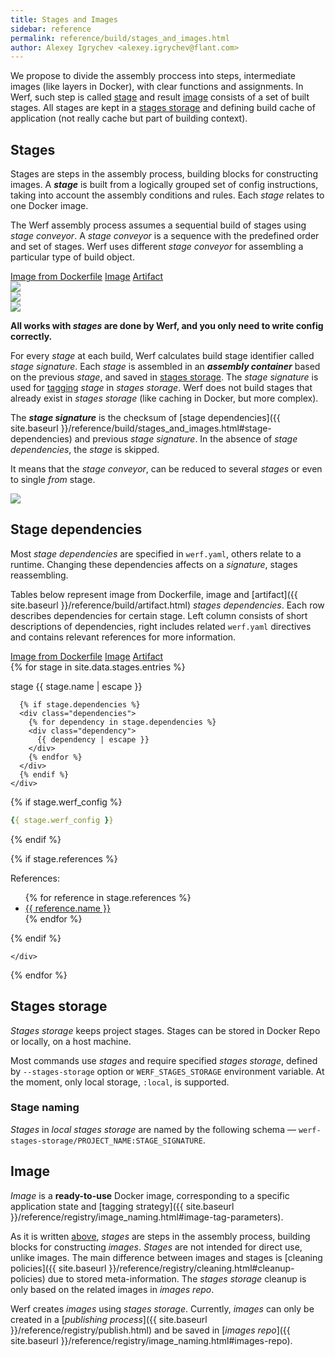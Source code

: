 ```yaml
---
title: Stages and Images
sidebar: reference
permalink: reference/build/stages_and_images.html
author: Alexey Igrychev <alexey.igrychev@flant.com>
---
```


We propose to divide the assembly proccess into steps, intermediate images (like layers in Docker), with clear functions and assignments.
In Werf, such step is called [stage](#stage) and result [image](#image) consists of a set of built stages.
All stages are kept in a [stages storage](#stages-storage) and defining build cache of application (not really cache but part of building context).

## Stages

Stages are steps in the assembly process, building blocks for constructing images.
A ***stage*** is built from a logically grouped set of config instructions, taking into account the assembly conditions and rules.
Each _stage_ relates to one Docker image.

The Werf assembly process assumes a sequential build of stages using _stage conveyor_.  A _stage conveyor_ is a sequence with the predefined order and set of stages. Werf uses different _stage conveyor_ for assembling a particular type of build object.

<div class="tabs">
  <a href="javascript:void(0)" class="tabs__btn active" onclick="openTab(event, 'tabs__btn', 'tabs__content', 'image-from-dockerfile-tab')">Image from Dockerfile</a>
  <a href="javascript:void(0)" class="tabs__btn" onclick="openTab(event, 'tabs__btn', 'tabs__content', 'image-tab')">Image</a>
  <a href="javascript:void(0)" class="tabs__btn" onclick="openTab(event, 'tabs__btn', 'tabs__content', 'artifact-tab')">Artifact</a>
</div>

<div id="image-from-dockerfile-tab" class="tabs__content active">
<a class="google-drawings" href="https://docs.google.com/drawings/d/e/2PACX-1vRrzxht-PmC-4NKq95DtLS9E7JrvtuHy0JpMKdylzlZtEZ5m7bJwEMJ6rXTLevFosWZXmi9t3rDVaPB/pub?w=2031&amp;h=144" data-featherlight="image">
<img src="https://docs.google.com/drawings/d/e/2PACX-1vRrzxht-PmC-4NKq95DtLS9E7JrvtuHy0JpMKdylzlZtEZ5m7bJwEMJ6rXTLevFosWZXmi9t3rDVaPB/pub?w=821&amp;h=59">
</a>
</div>

<div id="image-tab" class="tabs__content">
<a class="google-drawings" href="https://docs.google.com/drawings/d/e/2PACX-1vRKB-_Re-ZhkUSB45jF9GcM-3gnE2snMjTOEIQZSyXUniNHKK-eCQl8jw3tHFF-a6JLAr2sV73lGAdw/pub?w=2000&amp;h=881" data-featherlight="image">
<img src="https://docs.google.com/drawings/d/e/2PACX-1vRKB-_Re-ZhkUSB45jF9GcM-3gnE2snMjTOEIQZSyXUniNHKK-eCQl8jw3tHFF-a6JLAr2sV73lGAdw/pub?w=821&amp;h=362" >
</a>
</div>

<div id="artifact-tab" class="tabs__content">
<a class="google-drawings" href="https://docs.google.com/drawings/d/e/2PACX-1vRD-K_z7KEoliEVT4GpTekCkeaFMbSPWZpZkyTDms4XLeJAWEnnj4EeAxsdwnU3OtSW_vuKxDaaFLgD/pub?w=1800&amp;h=850" data-featherlight="image">
<img src="https://docs.google.com/drawings/d/e/2PACX-1vRD-K_z7KEoliEVT4GpTekCkeaFMbSPWZpZkyTDms4XLeJAWEnnj4EeAxsdwnU3OtSW_vuKxDaaFLgD/pub?w=640&amp;h=301">
</a>
</div>

**All works with _stages_ are done by Werf, and you only need to write config correctly.**

For every _stage_ at each build, Werf calculates build stage identifier called _stage signature_.
Each _stage_ is assembled in an ***assembly container*** based on the previous _stage_, and saved in [stages storage](#stages-storage).
The _stage signature_ is used for [tagging](#stage-naming) _stage_ in _stages storage_.
Werf does not build stages that already exist in _stages storage_ (like caching in Docker, but more complex).

The ***stage signature*** is the checksum of [stage dependencies]({{ site.baseurl }}/reference/build/stages_and_images.html#stage-dependencies) and previous _stage signature_. In the absence of _stage dependencies_, the _stage_ is skipped.

It means that the _stage conveyor_, can be reduced to several _stages_ or even to single _from_ stage.

<a class="google-drawings" href="https://docs.google.com/drawings/d/e/2PACX-1vR6qxP5dbQNlHXik0jCvEcKZS2gKbdNmbFa8XIem8pixSHSGvmL1n7rpuuQv64YWl48wLXfpwbLQEG_/pub?w=572&amp;h=577" data-featherlight="image">
<img src="https://docs.google.com/drawings/d/e/2PACX-1vR6qxP5dbQNlHXik0jCvEcKZS2gKbdNmbFa8XIem8pixSHSGvmL1n7rpuuQv64YWl48wLXfpwbLQEG_/pub?w=286&amp;h=288">
</a>

## Stage dependencies

Most _stage dependencies_ are specified in `werf.yaml`, others relate to a runtime.
Changing these dependencies affects on a _signature_, stages reassembling.

Tables below represent image from Dockerfile, image and [artifact]({{ site.baseurl }}/reference/build/artifact.html) _stages dependencies_. 
Each row describes dependencies for certain stage. 
Left column consists of short descriptions of dependencies, right includes related `werf.yaml` directives and contains relevant references for more information.

<div class="tabs">
  <a href="javascript:void(0)" id="image-from-dockerfile-dependencies" class="tabs__btn dependencies-btn">Image from Dockerfile</a>
  <a href="javascript:void(0)" id="image-dependencies" class="tabs__btn dependencies-btn">Image</a>
  <a href="javascript:void(0)" id="artifact-dependencies" class="tabs__btn dependencies-btn">Artifact</a>
</div>

<div id="dependencies">
{% for stage in site.data.stages.entries %}
<div class="stage {{stage.type}}">
  <div class="stage-body">
    <div class="stage-base">
      <p>stage {{ stage.name | escape }}</p>

      {% if stage.dependencies %}
      <div class="dependencies">
        {% for dependency in stage.dependencies %}
        <div class="dependency">
          {{ dependency | escape }}
        </div>
        {% endfor %}
      </div>
      {% endif %}
    </div>

<div class="werf-config" markdown="1">

{% if stage.werf_config %}
```yaml
{{ stage.werf_config }}
```
{% endif %}

{% if stage.references %}
<div class="references">
    References:
    <ul>
    {% for reference in stage.references %}
        <li><a href="{{ reference.link }}">{{ reference.name }}</a></li>
    {% endfor %}
    </ul>
</div>
{% endif %}

</div>

    </div>     
</div>
{% endfor %}
</div>

<link rel="stylesheet" href="{{ site.baseurl }}/css/stages.css">
<script src="{{ site.baseurl }}/js/jquery-3.1.0.min.js"></script>
<script>
function application() {
  if ($("a[id=image-from-dockerfile-dependencies]").hasClass('active')) {
    $(".image").addClass('hidden')
    $(".artifact").addClass('hidden')
    $(".image-from-dockerfile").removeClass('hidden')
  }
  else if ($("a[id=image-dependencies]").hasClass('active')) {
    $(".image-from-dockerfile").addClass('hidden')
    $(".artifact").addClass('hidden')
    $(".image").removeClass('hidden')
  }
  else if ($("a[id=artifact-dependencies]").hasClass('active')) {
    $(".image-from-dockerfile").addClass('hidden')
    $(".image").addClass('hidden')
    $(".artifact").removeClass('hidden')
  }
  else {
    $(".image-from-dockerfile").addClass('hidden')
    $(".image").addClass('hidden')
    $(".artifact").addClass('hidden')
  }
}

$('.tabs').on('click', '.dependencies-btn', function() {
  $(this).toggleClass('active').siblings().removeClass('active');
  application()
});

application()
$.noConflict();
</script>

## Stages storage

_Stages storage_ keeps project stages.
Stages can be stored in Docker Repo or locally, on a host machine.

Most commands use _stages_ and require specified _stages storage_, defined by `--stages-storage` option or `WERF_STAGES_STORAGE` environment variable.
At the moment, only local storage, `:local`, is supported.

### Stage naming

_Stages_ in _local stages storage_ are named by the following schema — `werf-stages-storage/PROJECT_NAME:STAGE_SIGNATURE`.

## Image

_Image_ is a **ready-to-use** Docker image, corresponding to a specific application state and [tagging strategy]({{ site.baseurl }}/reference/registry/image_naming.html#image-tag-parameters).

As it is written [above](#stages), _stages_ are steps in the assembly process, building blocks for constructing _images_. 
_Stages_ are not intended for direct use, unlike images. The main difference between images and stages is [cleaning policies]({{ site.baseurl }}/reference/registry/cleaning.html#cleanup-policies) due to stored meta-information.
The _stages storage_ cleanup is only based on the related images in _images repo_. 

Werf creates _images_ using _stages storage_.
Currently, _images_ can only be created in a [_publishing process_]({{ site.baseurl }}/reference/registry/publish.html) and be saved in [_images repo_]({{ site.baseurl }}/reference/registry/image_naming.html#images-repo).
